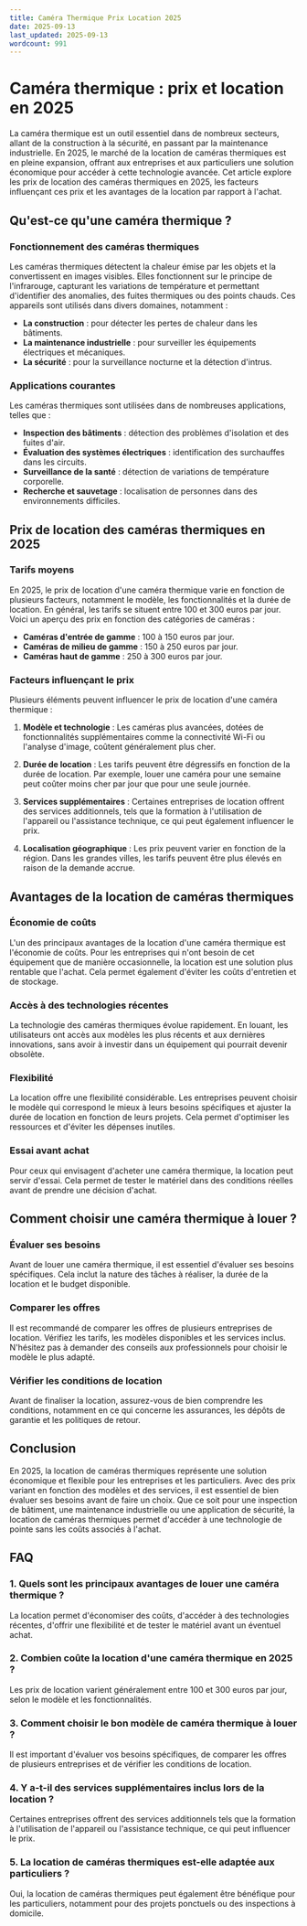 ```yaml
---
title: Caméra Thermique Prix Location 2025
date: 2025-09-13
last_updated: 2025-09-13
wordcount: 991
---
```


# Caméra thermique : prix et location en 2025

La caméra thermique est un outil essentiel dans de nombreux secteurs, allant de la construction à la sécurité, en passant par la maintenance industrielle. En 2025, le marché de la location de caméras thermiques est en pleine expansion, offrant aux entreprises et aux particuliers une solution économique pour accéder à cette technologie avancée. Cet article explore les prix de location des caméras thermiques en 2025, les facteurs influençant ces prix et les avantages de la location par rapport à l'achat.

## Qu'est-ce qu'une caméra thermique ?

### Fonctionnement des caméras thermiques

Les caméras thermiques détectent la chaleur émise par les objets et la convertissent en images visibles. Elles fonctionnent sur le principe de l'infrarouge, capturant les variations de température et permettant d'identifier des anomalies, des fuites thermiques ou des points chauds. Ces appareils sont utilisés dans divers domaines, notamment :

- **La construction** : pour détecter les pertes de chaleur dans les bâtiments.
- **La maintenance industrielle** : pour surveiller les équipements électriques et mécaniques.
- **La sécurité** : pour la surveillance nocturne et la détection d'intrus.

### Applications courantes

Les caméras thermiques sont utilisées dans de nombreuses applications, telles que :

- **Inspection des bâtiments** : détection des problèmes d'isolation et des fuites d'air.
- **Évaluation des systèmes électriques** : identification des surchauffes dans les circuits.
- **Surveillance de la santé** : détection de variations de température corporelle.
- **Recherche et sauvetage** : localisation de personnes dans des environnements difficiles.

## Prix de location des caméras thermiques en 2025

### Tarifs moyens

En 2025, le prix de location d'une caméra thermique varie en fonction de plusieurs facteurs, notamment le modèle, les fonctionnalités et la durée de location. En général, les tarifs se situent entre 100 et 300 euros par jour. Voici un aperçu des prix en fonction des catégories de caméras :

- **Caméras d'entrée de gamme** : 100 à 150 euros par jour.
- **Caméras de milieu de gamme** : 150 à 250 euros par jour.
- **Caméras haut de gamme** : 250 à 300 euros par jour.

### Facteurs influençant le prix

Plusieurs éléments peuvent influencer le prix de location d'une caméra thermique :

1. **Modèle et technologie** : Les caméras plus avancées, dotées de fonctionnalités supplémentaires comme la connectivité Wi-Fi ou l'analyse d'image, coûtent généralement plus cher.
   
2. **Durée de location** : Les tarifs peuvent être dégressifs en fonction de la durée de location. Par exemple, louer une caméra pour une semaine peut coûter moins cher par jour que pour une seule journée.

3. **Services supplémentaires** : Certaines entreprises de location offrent des services additionnels, tels que la formation à l'utilisation de l'appareil ou l'assistance technique, ce qui peut également influencer le prix.

4. **Localisation géographique** : Les prix peuvent varier en fonction de la région. Dans les grandes villes, les tarifs peuvent être plus élevés en raison de la demande accrue.

## Avantages de la location de caméras thermiques

### Économie de coûts

L'un des principaux avantages de la location d'une caméra thermique est l'économie de coûts. Pour les entreprises qui n'ont besoin de cet équipement que de manière occasionnelle, la location est une solution plus rentable que l'achat. Cela permet également d'éviter les coûts d'entretien et de stockage.

### Accès à des technologies récentes

La technologie des caméras thermiques évolue rapidement. En louant, les utilisateurs ont accès aux modèles les plus récents et aux dernières innovations, sans avoir à investir dans un équipement qui pourrait devenir obsolète.

### Flexibilité

La location offre une flexibilité considérable. Les entreprises peuvent choisir le modèle qui correspond le mieux à leurs besoins spécifiques et ajuster la durée de location en fonction de leurs projets. Cela permet d'optimiser les ressources et d'éviter les dépenses inutiles.

### Essai avant achat

Pour ceux qui envisagent d'acheter une caméra thermique, la location peut servir d'essai. Cela permet de tester le matériel dans des conditions réelles avant de prendre une décision d'achat.

## Comment choisir une caméra thermique à louer ?

### Évaluer ses besoins

Avant de louer une caméra thermique, il est essentiel d'évaluer ses besoins spécifiques. Cela inclut la nature des tâches à réaliser, la durée de la location et le budget disponible.

### Comparer les offres

Il est recommandé de comparer les offres de plusieurs entreprises de location. Vérifiez les tarifs, les modèles disponibles et les services inclus. N'hésitez pas à demander des conseils aux professionnels pour choisir le modèle le plus adapté.

### Vérifier les conditions de location

Avant de finaliser la location, assurez-vous de bien comprendre les conditions, notamment en ce qui concerne les assurances, les dépôts de garantie et les politiques de retour.

## Conclusion

En 2025, la location de caméras thermiques représente une solution économique et flexible pour les entreprises et les particuliers. Avec des prix variant en fonction des modèles et des services, il est essentiel de bien évaluer ses besoins avant de faire un choix. Que ce soit pour une inspection de bâtiment, une maintenance industrielle ou une application de sécurité, la location de caméras thermiques permet d'accéder à une technologie de pointe sans les coûts associés à l'achat.

## FAQ

### 1. Quels sont les principaux avantages de louer une caméra thermique ?

La location permet d'économiser des coûts, d'accéder à des technologies récentes, d'offrir une flexibilité et de tester le matériel avant un éventuel achat.

### 2. Combien coûte la location d'une caméra thermique en 2025 ?

Les prix de location varient généralement entre 100 et 300 euros par jour, selon le modèle et les fonctionnalités.

### 3. Comment choisir le bon modèle de caméra thermique à louer ?

Il est important d'évaluer vos besoins spécifiques, de comparer les offres de plusieurs entreprises et de vérifier les conditions de location.

### 4. Y a-t-il des services supplémentaires inclus lors de la location ?

Certaines entreprises offrent des services additionnels tels que la formation à l'utilisation de l'appareil ou l'assistance technique, ce qui peut influencer le prix.

### 5. La location de caméras thermiques est-elle adaptée aux particuliers ?

Oui, la location de caméras thermiques peut également être bénéfique pour les particuliers, notamment pour des projets ponctuels ou des inspections à domicile.